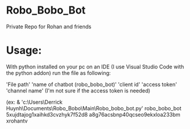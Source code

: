 # Robo_Bobo_Bot
 Private Repo for Rohan and friends

# Usage:
With python installed on your pc on an IDE (I use Visual Studio Code with the python addon)
run the file as following:

'File path' 'name of chatbot (robo_bobo_bot)' 'client id' 'access token' 'channel name' (I'm not sure if the access token is needed)

(ex: & 'c:\Users\Derrick Huynh\Documents\Robo_Bobo\Main\Robo_bobo_bot.py' robo_bobo_bot 5xujdtajog1xaihkd3cvzhyk7f52d8 a8g76acsbnp40qcseo9ekxloa233bm xrohantv
